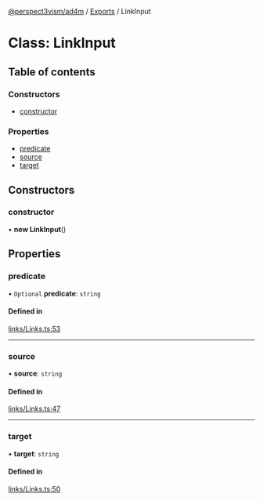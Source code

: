 [@perspect3vism/ad4m](../README.md) / [Exports](../modules.md) / LinkInput

# Class: LinkInput

## Table of contents

### Constructors

- [constructor](LinkInput.md#constructor)

### Properties

- [predicate](LinkInput.md#predicate)
- [source](LinkInput.md#source)
- [target](LinkInput.md#target)

## Constructors

### constructor

• **new LinkInput**()

## Properties

### predicate

• `Optional` **predicate**: `string`

#### Defined in

[links/Links.ts:53](https://github.com/perspect3vism/ad4m/blob/0f993b76/core/src/links/Links.ts#L53)

___

### source

• **source**: `string`

#### Defined in

[links/Links.ts:47](https://github.com/perspect3vism/ad4m/blob/0f993b76/core/src/links/Links.ts#L47)

___

### target

• **target**: `string`

#### Defined in

[links/Links.ts:50](https://github.com/perspect3vism/ad4m/blob/0f993b76/core/src/links/Links.ts#L50)
